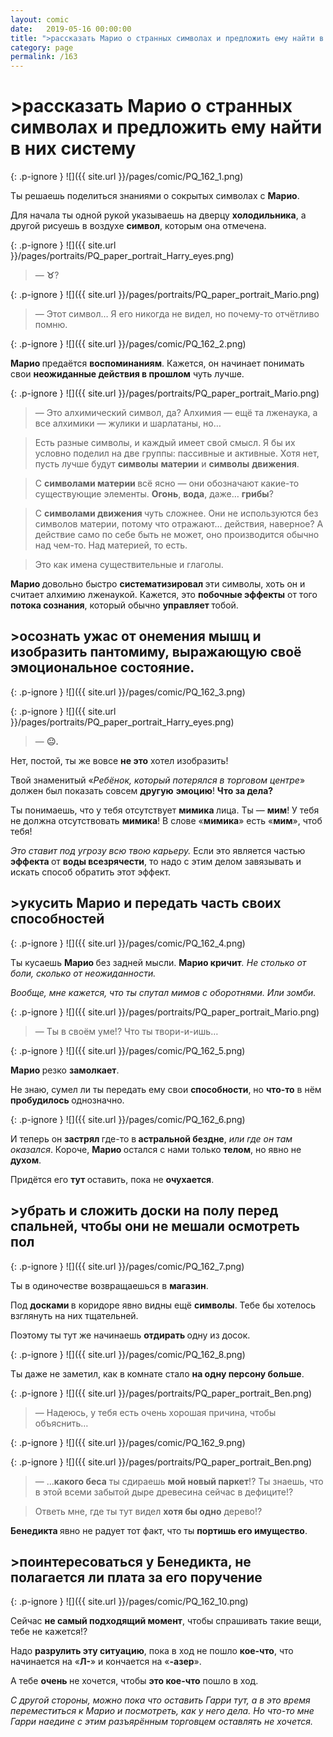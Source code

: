 ```yaml
---
layout: comic
date:   2019-05-16 00:00:00 
title: ">рассказать Марио о странных символах и предложить ему найти в них систему"
category: page
permalink: /163
---
```

# >рассказать Марио о странных символах и предложить ему найти в них систему

{: .p-ignore }
![]({{ site.url }}/pages/comic/PQ_162_1.png)

Ты решаешь поделиться знаниями о сокрытых символах с <strong>Марио</strong>.

Для начала ты одной рукой указываешь на дверцу <strong>холодильника</strong>, а другой рисуешь в воздухе <strong>символ</strong>, которым она отмечена.

{: .p-ignore }
![]({{ site.url }}/pages/portraits/PQ_paper_portrait_Harry_eyes.png)

<blockquote>— <strong>♉</strong>?</blockquote>

{: .p-ignore }
![]({{ site.url }}/pages/portraits/PQ_paper_portrait_Mario.png)

<blockquote>— Этот символ… Я его никогда не видел, но почему-то отчётливо помню.</blockquote>

{: .p-ignore }
![]({{ site.url }}/pages/comic/PQ_162_2.png)

<strong>Марио </strong>предаётся <strong>воспоминаниям</strong>. Кажется, он начинает понимать свои <strong>неожиданные действия в прошлом</strong> чуть лучше.

{: .p-ignore }
![]({{ site.url }}/pages/portraits/PQ_paper_portrait_Mario.png)

<blockquote>— Это алхимический символ, да? Алхимия — ещё та лженаука, а все алхимики — жулики и шарлатаны, но…</blockquote>

<blockquote>Есть разные символы, и каждый имеет свой смысл. Я бы их условно поделил на две группы: пассивные и активные. Хотя нет, пусть лучше будут <strong>символы</strong> <strong>материи</strong> и <strong>символы</strong> <strong>движения</strong>.</blockquote>

<blockquote>С <strong>символами материи </strong>всё ясно — они обозначают какие-то существующие элементы. <strong>Огонь</strong>, <strong>вода</strong>, даже… <strong>грибы</strong>?</blockquote>

<blockquote>С <strong>символами движения </strong>чуть сложнее. Они не используются без символов материи, потому что отражают… действия, наверное? А действие само по себе быть не может, оно производится обычно над чем-то. Над материей, то есть.</blockquote>

<blockquote>Это как имена существительные и глаголы.</blockquote>

<strong>Марио </strong>довольно быстро <strong>систематизировал </strong>эти символы, хоть он и считает алхимию лженаукой. Кажется, это <strong>побочные эффекты</strong> от того <strong>потока сознания</strong>, который обычно <strong>управляет </strong>тобой.

## >осознать ужас от онемения мышц и изобразить пантомиму, выражающую своё эмоциональное состояние.

{: .p-ignore }
![]({{ site.url }}/pages/comic/PQ_162_3.png)

{: .p-ignore }
![]({{ site.url }}/pages/portraits/PQ_paper_portrait_Harry_eyes.png)

<blockquote>— <strong>😐.</strong></blockquote>

Нет, постой, ты же вовсе <strong>не это</strong> хотел изобразить! 

Твой знаменитый «<em>Ребёнок, который потерялся в торговом центре</em>» должен был показать совсем <strong>другую</strong> <strong>эмоцию</strong>! <strong>Что за дела?</strong>

Ты понимаешь, что у тебя отсутствует <strong>мимика </strong>лица. Ты — <strong>мим</strong>! У тебя не должна отсутствовать <strong>мимика</strong>! В слове «<strong>мимика</strong>» есть «<strong>мим</strong>», чтоб тебя!

<em>Это ставит под угрозу всю твою карьеру.</em> Если это является частью <strong>эффекта </strong>от <strong>воды всезрячести</strong>, то надо с этим делом завязывать и искать способ обратить этот эффект.

## >укусить Марио и передать часть своих способностей

{: .p-ignore }
![]({{ site.url }}/pages/comic/PQ_162_4.png)

Ты кусаешь <strong>Марио </strong>без задней мысли. <strong>Марио кричит</strong><em>. Не столько от боли, сколько от неожиданности.</em>

<em>Вообще, мне кажется, что ты спутал мимов с оборотнями. Или зомби.</em>

{: .p-ignore }
![]({{ site.url }}/pages/portraits/PQ_paper_portrait_Mario.png)

<blockquote>— Ты в своём уме!? Что ты твори-и-ишь…</blockquote>

{: .p-ignore }
![]({{ site.url }}/pages/comic/PQ_162_5.png)

<strong>Марио </strong>резко <strong>замолкает</strong>. 

Не знаю, сумел ли ты передать ему свои <strong>способности</strong>, но <strong>что-то</strong> в нём <strong>пробудилось </strong>однозначно.

{: .p-ignore }
![]({{ site.url }}/pages/comic/PQ_162_6.png)

И теперь он <strong>застрял </strong>где-то в<strong> астральной бездне</strong>, <em>или где он там оказался</em>. Короче, <strong>Марио </strong>остался с нами только <strong>телом</strong>, но явно не <strong>духом</strong>.

Придётся его <strong>тут </strong>оставить, пока не <strong>очухается</strong>.

## >убрать и сложить доски на полу перед спальней, чтобы они не мешали осмотреть пол

{: .p-ignore }
![]({{ site.url }}/pages/comic/PQ_162_7.png)

Ты в одиночестве возвращаешься в <strong>магазин</strong>.

Под <strong>досками </strong>в коридоре явно видны ещё <strong>символы</strong>. Тебе бы хотелось взглянуть на них тщательней.

Поэтому ты тут же начинаешь <strong>отдирать </strong>одну из досок.

{: .p-ignore }
![]({{ site.url }}/pages/comic/PQ_162_8.png)

Ты даже не заметил, как в комнате стало <strong>на одну персону больше</strong>.

{: .p-ignore }
![]({{ site.url }}/pages/portraits/PQ_paper_portrait_Ben.png)

<blockquote>— Надеюсь, у тебя есть очень хорошая причина, чтобы объяснить…</blockquote>

{: .p-ignore }
![]({{ site.url }}/pages/comic/PQ_162_9.png)

{: .p-ignore }
![]({{ site.url }}/pages/portraits/PQ_paper_portrait_Ben.png)

<blockquote>— …<strong>какого беса</strong> ты сдираешь <strong>мой новый паркет</strong>!? Ты знаешь, что в этой всеми забытой дыре древесина сейчас в дефиците!?</blockquote>

<blockquote>Ответь мне, где ты тут видел <strong>хотя бы одно</strong> дерево!?</blockquote>

<strong>Бенедикта </strong>явно не радует тот факт, что ты <strong>портишь его имущество</strong>.

## >поинтересоваться у Бенедикта, не полагается ли плата за его поручение

{: .p-ignore }
![]({{ site.url }}/pages/comic/PQ_162_10.png)

Сейчас <strong>не самый подходящий момент</strong>, чтобы спрашивать такие вещи, тебе не кажется!?

Надо <strong>разрулить эту ситуацию</strong>, пока в ход не пошло <strong>кое-что</strong>, что начинается на «<strong>Л-</strong>» и кончается на «<strong>-азер</strong>».

А тебе <strong>очень </strong>не хочется, чтобы <strong>это кое-что</strong> пошло в ход.

<em>С другой стороны, можно пока что оставить Гарри тут, а в это время переместиться к Марио и посмотреть, как у него дела. Но что-то мне Гарри наедине с этим разъярённым торговцем оставлять не хочется.</em>

